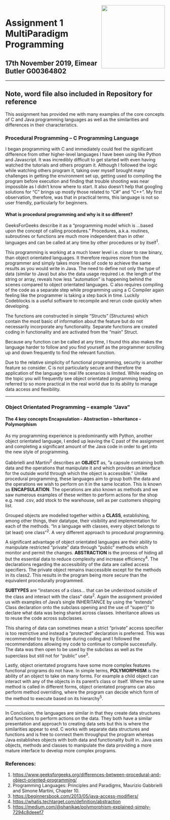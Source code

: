 <img align="right" src="http://mattdturner.com/wordpress/wp-content/uploads/2011/05/1999-06-29.gif" width="200">

# Assignment 1 MultiParadigm Programming
## 17th November 2019, Eimear Butler G00364802

----
Note, word file also included in Repository for reference
----
This assignment has provided me with many examples of the core concepts of C and Java programming languages as well as the similarities and differences in their characteristics. 

### Procedural Programming – C Programming Language
I began programming with C and immediately could feel the significant difference from other higher-level languages I have been using like Python and Javascript. It was incredibly difficult to get started with even having watched the tutorials and others program it. Although I followed the logic while watching others program it, taking over myself brought many challenges in getting the environment set up, getting used to compiling the program before execution and finding that trouble shooting was near impossible as I didn’t know where to start. It also doesn’t help that googling solutions for “C” brings up mostly those related to “C#” and “C++”. My first observation, therefore, was that in practical terms, this language is not so user friendly, particularly for beginners. 
  
#### What is procedural programming and why is it so different?
GeeksForGeeks describe it as a “programming model which is …based upon the concept of calling procedures.” Procedures, a.k.a. routines, subroutines or functions are much more independent than in other languages and can be called at any time by other procedures or by itself<sup>1</sup>.

This programming is working at a much lower level i.e. closer to raw binary, than object orientated languages. It therefore requires more from the programmer and simply takes more lines of code to achieve the same results as you would write in Java. The need to define not only the type of data (similar to Java) but also the data usage required i.e. the length of the string or array, reveals how less “automation” is happening behind the scenes compared to object orientated languages. C also requires compiling of the code as a separate step while programming using a C Compiler again feeling like the programmer is taking a step back in time. Luckily Codeblocks is a useful software to recompile and rerun code quickly when developing. 

The functions are constructed in simple “Structs” (Structures) which contain the most basic of information about the feature but do not necessarily incorporate any functionality. Separate functions are created coding in functionality and are activated from the “main” Struct. 

Because any function can be called at any time, I found this also makes the language harder to follow and you find yourself as the programmer scrolling up and down frequently to find the relevant function. 

Due to the relative simplicity of functional programming, security is another feature so consider. C is not particularly secure and therefore the application of the language to real life scenarios is limited.  While reading on the topic you will frequently see object orientated programming being referred to so more practical in the real world due to its ability to manage data access and flexibility.

----------------

### Object Orientated Programming – example “Java”

#### The 4 key concepts Encapsulation - Abstraction – Inheritance - Polymorphism

As my programming experience is predominantly with Python, another object orientated language, I ended up leaving the C past of the assignment and completing a significant amount of the Java code in order to get into the new style of programming.   

Gabbrielli and Martini<sup>2</sup> describes an **OBJECT** as, ”a capsule containing both data and the operations that manipulate it and which provides an interface for the outside world through which the object is accessible.” Unlike procedural programming, these languages aim to group both the data and the operations we wish to perform on it in the same location. This is known as **ENCAPSULATION**. The operations are also known as methods and we saw numerous examples of these written to perform actions for the shop e.g. read .csv, add stock to the warehouse, sell as per customers shipping list. 

Grouped objects are modelled together within a **CLASS**, establishing, among other things, their datatype, their visibility and implementation for each of the methods. “In a language with classes, every object belongs to (at least) one class”<sup>2</sup>. A very different approach to procedural programming.

A significant advantage of object orientated languages are their ability to manipulate restricted “private” data through “public” methods which monitor and permit the changes. **ABSTRACTION** is the process of hiding all but the essential data to reduce complexity and increase efficiency<sup>4</sup>. The declarations regarding the accessibility of the data are called access specifiers. The private object remains inaccessible except for the methods in its class2. This results in the program being more secure than the equivalent procedurally programmed. 

**SUBTYPES** are “instances of a class… that can be understood outside of the class and interact with the class” data<sup>2</sup>. Again the assignment provided us with examples of Java’s single INHERITANCE by using the “extends” Class declaration onto the subclass opening and the use of “super()” to declare what data was being shared across classes.  Inheritance allows us to reuse the code across subclasses. 

This sharing of data can sometimes mean a strict “private” access specifier is too restrictive and instead a “protected” declaration is preferred. This was recommended to me by Eclipse during coding and I followed the recommendations allowing my code to continue to compile successfully. The data was then open to be used by the subclass as well as the superclass but still not for “public” use<sup>3</sup>.

Lastly, object orientated programs have some more complex features functional programs do not have. In simple terms, **POLYMORPHISM** is the ability of an object to take on many forms. For example a child object can interact with any of the objects in its parent’s class or itself.  Where the same method is called in different forms, object orientated programs can also perform method overriding, where the program can decide which form of the method to execute based on its hierarchy<sup>5</sup>. 

-------------------------

In Conclusion, the languages are similar in that they create data structures and functions to perform actions on the data. They both have a similar presentation and approach to creating data sets but this is where the similarities appear to end. C works with separate data structures and functions and is free to connect them throughput the program whereas Java establishes objects with both data and functionality built in. Java uses objects, methods and classes to manipulate the data providing a more mature interface to develop more complex programs.  

### References: 

1.	https://www.geeksforgeeks.org/differences-between-procedural-and-object-oriented-programming/
2.	Programming Languages: Principles and Paradigms, Maurizio Gabbrielli and Simone Martini, Chapter 10. 
3.	https://beginnersbook.com/2013/05/java-access-modifiers/
4.	https://whatis.techtarget.com/definition/abstraction
5.	https://medium.com/@shanikae/polymorphism-explained-simply-7294c8deeef7


